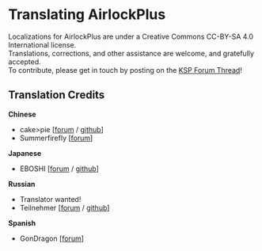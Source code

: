 Translating AirlockPlus
=======================

Localizations for AirlockPlus are under a Creative Commons CC-BY-SA 4.0 International license.  
Translations, corrections, and other assistance are welcome, and gratefully accepted.  
To contribute, please get in touch by posting on the [KSP Forum Thread](http://forum.kerbalspaceprogram.com/index.php?showtopic=160268)!


Translation Credits
-------------------

**Chinese**
* cake>pie [[forum](http://forum.kerbalspaceprogram.com/index.php?/profile/69278-cakepie/) / [github](https://github.com/cake-pie)]
* Summerfirefly [[forum](http://forum.kerbalspaceprogram.com/index.php?/profile/107915-summerfirefly/)]

**Japanese**
* EBOSHI [[forum](http://forum.kerbalspaceprogram.com/index.php?/profile/165938-eboshi/) / [github](https://github.com/eboshi2525)]

**Russian**
* Translator wanted!
* Teilnehmer [[forum](http://forum.kerbalspaceprogram.com/index.php?/profile/143330-teilnehmer/) / [github](https://github.com/formicant)]

**Spanish**
* GonDragon [[forum](http://forum.kerbalspaceprogram.com/index.php?/profile/174274-gondragon/)]
